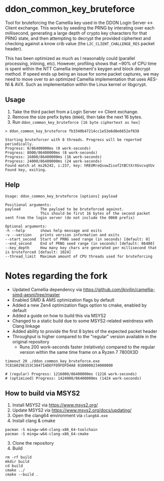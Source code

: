 # ddon_common_key_bruteforce
Tool for bruteforcing the Camellia key used in the DDON Login Server <-> Client exchange. This works by seeding the PRNG by interating over each millisecond, generating a large depth of crypto key characters for that PRNG state, and then attempting to decrypt the provided ciphertext and checking against a know crib value (the `L2C_CLIENT_CHALLENGE_RES` packet header).

This has been optimized as much as I reasonably could (parallel processing, inlining, etc). However, profiling shows that ~90% of CPU time is spent within the NTT Camellia implement's keygen and block decrypt method. If speed ends up being an issue for some packet captures, we may need to move over to an optimized Camellia implementation that uses AES-NI & AVX. Such as implementation within the Linux kernel or libgcrypt.

## Usage
1. Take the third packet from a Login Server <-> Client exchange.
2. Remove the size prefix bytes (`0060`), then take the next 16 bytes.
3. Run `ddon_common_key_bruteforce [16 byte ciphertext as hex]`

```
> ddon_common_key_bruteforce fb3340b47214cc1e53e6d8e6652ef038

Starting bruteforcer with 8 threads. Progress will be reported periodically.
Progress: 0/86400000ms (0 work-seconds)
Progress: 8000/86400000ms (8 work-seconds)
Progress: 16000/86400000ms (16 work-seconds)
Progress: 24000/86400000ms (24 work-seconds)
Found match at ms26242, i:237, key: hREUMreQsowZisof2tBCtXrXUvcvqVUv
Found key, exiting.
```

## Help
```
Usage: ddon_common_key_bruteforce [options] payload

Positional arguments:
payload         The payload to be bruteforced against.
                This should be first 16 bytes of the second packet sent from the login server (do not include the 0060 prefix)

Optional arguments:
-h --help       shows help message and exits
-v --version    prints version information and exits
--start_second  Start of PRNG seed range (in seconds) [default: 0]
--end_second    End of PRNG seed range (in seconds) [default: 86400]
--key_depth     How many key chars are generated per millisecond that is bruteforced [default: 1024]
--thread_limit  Maximum amount of CPU threads used for bruteforcing
```

# Notes regarding the fork

* Updated Camellia dependency via https://github.com/jkivilin/camellia-simd-aesni/tree/master
* Enabled SIMD & AMS optimization flags by default
* Added a new Zen4 optimization flags option to cmake, enabled by default
* Added a guide on how to build this via MSYS2
* Changed to a static build due to some MSYS2-related weirdness with Clang linkage
* Added ability to provide the first 8 bytes of the expected packet header
* Throughput is higher compared to the "regular" version available in the original repository
    * Runs 200 work-seconds faster (relatively) compared to the regular version within the same time frame on a Ryzen 7 7800X3D
```
timeout 20 ./ddon_common_key_bruteforce.exe 7C816029E153C304714DEFFD9FDFD4A8 0100000234000000

# (regular) Progress: 1216000/86400000ms (1216 work-seconds)
# (optimized) Progress: 1424000/86400000ms (1424 work-seconds)
```

## How to build via MSYS2

1. Install MSYS2 via https://www.msys2.org/
2. Update MSYS2 via https://www.msys2.org/docs/updating/
1. Open the clang64 environment via `clang64.exe`
2. Install clang & cmake
```
pacman -S mingw-w64-clang-x86_64-toolchain
pacman -S mingw-w64-clang-x86_64-cmake
```
3. Clone the repository
4. Build
```
rm -rf build
mkdir build
cd build
cmake ../
cmake --build .
```